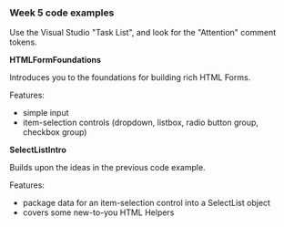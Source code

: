 ### Week 5 code examples

Use the Visual Studio "Task List", and look for the "Attention" comment tokens.  

**HTMLFormFoundations**

Introduces you to the foundations for building rich HTML Forms.  

Features:
- simple input
- item-selection controls (dropdown, listbox, radio button group, checkbox group)

**SelectListIntro**

Builds upon the ideas in the previous code example.  

Features:
- package data for an item-selection control into a SelectList object
- covers some new-to-you HTML Helpers
